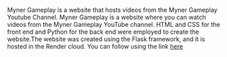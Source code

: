 Myner Gameplay is a website that hosts videos from the Myner Gameplay Youtube Channel. Myner Gameplay is a website where you can watch videos from the Myner Gameplay YouTube channel. HTML and CSS for the front end and Python for the back end were employed to create the website.The website was created using the Flask framework, and it is hosted in the Render cloud. You can follow using the link [here](https://myner-gameplay.onrender.com/)

